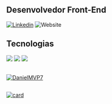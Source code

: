 ## Desenvolvedor Front-End

[![Linkedin](https://img.shields.io/badge/LinkedIn-0077B5?style=for-the-badge&logo=linkedin&logoColor=white)](https://www.linkedin.com/in/daniel-araujo-moura/)
![Website](https://img.shields.io/badge/portfólio-0A0A0A?style=for-the-badge&logo=dev.to&logoColor=white)

## Tecnologias

<div>
  <img src="https://img.shields.io/badge/JavaScript-F7DF1E?style=for-the-badge&logo=javascript&logoColor=black">
  <img src="https://img.shields.io/badge/CSS3-1572B6?style=for-the-badge&logo=css3&logoColor=white">
  <img src="https://img.shields.io/badge/HTML5-E34F26?style=for-the-badge&logo=html5&logoColor=white"> <br><br>
  
  [![DanielMVP7](https://github-readme-stats.vercel.app/api/top-langs/?username=DanielMVP7&layout=compact&theme=dark)](https://github.com/anuraghazra/github-readme-stats)
</div>

##

<div>
  
  [![card](https://github-readme-stats.vercel.app/api?username=DanielMVP7&theme=dark&show_icons=true)](https://github.com/anuraghazra/github-readme-stats)
  
  
</div>



